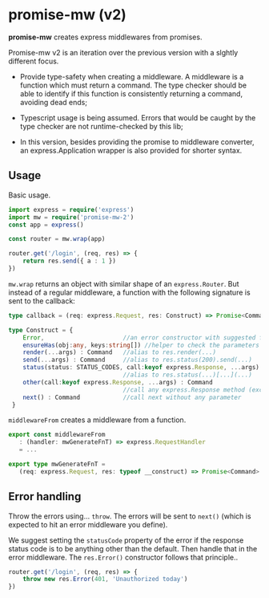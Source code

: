 # promise-mw (v2)

**promise-mw** creates express middlewares from promises.

Promise-mw v2 is an iteration over the previous version with a slghtly different focus.

  - Provide type-safety when creating a middleware. A middleware is a function which must
    return a command. The type checker should be able to identify if this function is consistently
    returning a command, avoiding dead ends;

  - Typescript usage is being assumed. Errors that would be caught by the type checker are not
    runtime-checked by this lib;

  - In this version, besides providing the promise to middleware converter, an express.Application
    wrapper is also provided for shorter syntax.

## Usage

Basic usage.

```typescript
import express = require('express')
import mw = require('promise-mw-2')
const app = express()

const router = mw.wrap(app)

router.get('/login', (req, res) => {
    return res.send({ a : 1 })
})
```

`mw.wrap` returns an object with similar shape of an `express.Router`. But instead of
a regular middleware, a function with the following signature is sent to the callback:

```typescript
type callback = (req: express.Request, res: Construct) => Promise<Command>

type Construct = {
    Error,                      //an error constructor with suggested fields
    ensureHas(obj:any, keys:string[]) //helper to check the parameters exist
    render(...args) : Command   //alias to res.render(...)
    send(...args) : Command     //alias to res.status(200).send(...)
    status(status: STATUS_CODES, call:keyof express.Response, ...args) : Command
                                //alias to res.status(...)[...](...)
    other(call:keyof express.Response, ...args) : Command
                                //call any express.Response method (except status)
    next() : Command            //call next without any parameter
 }
 ```

 `middlewareFrom` creates a middleware from a function.

 ```typescript
 export const middlewareFrom
    : (handler: mwGenerateFnT) => express.RequestHandler
    = ...

export type mwGenerateFnT =
    (req: express.Request, res: typeof __construct) => Promise<Command>
 ```

## Error handling

Throw the errors using... `throw`. The errors will be sent to `next()`
(which is expected to hit an error middleware you define).

We suggest setting the `statusCode` property of the error if the response status code is
to be anything other than the default. Then handle that in the error middleware. The `res.Error()`
constructor follows that principle..

```typescript
router.get('/login', (req, res) => {
    throw new res.Error(401, 'Unauthorized today')
})
```